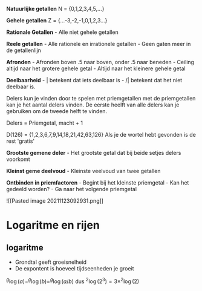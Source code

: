 **Natuurlijke getallen**
	N = {0,1,2,3,4,5,...}
	
	
**Gehele getallen**
	Z = {...-3,-2,-1,0,1,2,3...}
	
**Rationale Getallen**
	- Alle niet gehele getallen 
	
**Reele getallen**
	- Alle rationele en irrationele getallen
	- Geen gaten meer in de getallenlijn

**Afronden**
	- Afronden boven .5 naar boven, onder .5 naar beneden
	- Ceiling altijd naar het grotere gehele getal
	- Altijd naar het kleinere gehele getal
	
**Deelbaarheid**
	-  | betekent dat iets deelbaar is
	- /| betekent dat het niet deelbaar is.
	
Delers kun je vinden door te spelen met priemgetallen
met de priemgetallen kan je het aantal delers vinden.
De eerste heelft van alle delers kan je gebruiken om de tweede helft te vinden.

Delers = Priemgetal, macht + 1

D(126) = {1,2,3,6,7,9,14,18,21,42,63,126}
Als je de wortel hebt gevonden is de rest 'gratis'


**Grootste gemene deler**
	- Het grootste getal dat bij beide setjes delers voorkomt
	
**Kleinst geme deelvoud**
	- Kleinste veelvoud van twee getallen
	
**Ontbinden in priemfactoren**
	- Begint bij het kleinste priemgetal
		- Kan het gedeeld worden?
	- Ga naar het volgende priemgetal
	

	
![[Pasted image 20211123092931.png]]

# Logaritme en rijen
## logaritme
- Grondtal geeft groeisnelheid
- De expontent is hoeveel tijdseenheden je groeit

$^g \log(a) - ^g\log(b) = ^g\log(a/b)$ dus $^2\log(2^3) = 3 \times ^2\log(2)$

